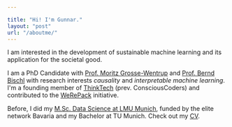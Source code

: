 ```yaml
---

title: "Hi! I'm Gunnar."
layout: "post"
url: "/aboutme/"
---
```



I am interested in the development of sustainable machine learning and its application for the societal good.

I am a PhD Candidate with [Prof. Moritz Grosse-Wentrup](https://ni.cs.univie.ac.at/) and [Prof. Bernd Bischl](https://www.slds.stat.uni-muenchen.de/people/bischl/) with research interests *causality* and *interpretable machine learning*.
I'm a founding member of [ThinkTech](https://www.thinktech.ngo/) (prev. ConsciousCoders) and contributed to the [WeRePack](https://werepack.org/de/) initiative.

Before, I did my [M.Sc. Data Science at LMU Munich](https://www.m-datascience.mathematik-informatik-statistik.uni-muenchen.de/index.html), funded by the elite network Bavaria and my Bachelor at TU Munich. Check out my [CV](link).